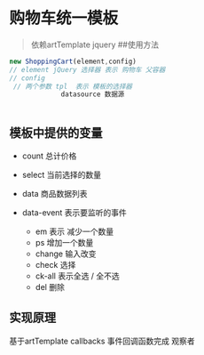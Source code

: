 # 购物车统一模板
> 依赖artTemplate  jquery 
##使用方法
```js
new ShoppingCart(element,config)
// element jQuery 选择器 表示 购物车 父容器
// config
 // 两个参数 tpl  表示 模板的选择器
             datasource 数据源
            
```

## 模板中提供的变量
- count 
  总计价格
- select 
  当前选择的数量
- data 
  商品数据列表

- data-event 表示要监听的事件
  - em 表示 减少一个数量
  - ps 增加一个数量
  - change 输入改变
  - check 选择
  - ck-all 表示全选 / 全不选
  - del 删除
 
 ## 实现原理
 基于artTemplate
 callbacks 事件回调函数完成
 观察者
 
